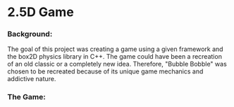 # 2.5D Game

### Background:

The goal of this project was creating a game using a given framework and the box2D physics library in C++. The game could have been a recreation of an old classic or a completely new idea. Therefore, "Bubble Bobble" was chosen to be recreated because of its unique game mechanics and addictive nature.

### The Game:

